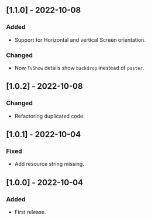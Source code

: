 ## [1.1.0] - 2022-10-08
### Added
- Support for Horizontal and vertical Screen orientation.
### Changed
- Now `TvShow` details show `backdrop` inestead of `poster`.

## [1.0.2] - 2022-10-08
### Changed
- Refactoring duplicated code.

## [1.0.1] - 2022-10-04
### Fixed
- Add resource string missing.

## [1.0.0] - 2022-10-04
### Added
 - First release.
